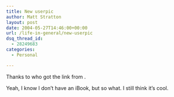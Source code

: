 ```yaml
---
title: New userpic
author: Matt Stratton
layout: post
date: 2004-05-27T14:46:00+00:00
url: /life-in-general/new-userpic
dsq_thread_id:
  - 28249683
categories:
  - Personal

---
```

Thanks to who got the link from .

Yeah, I know I don&#8217;t have an iBook, but so what. I still think it&#8217;s cool.
